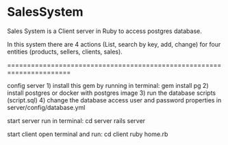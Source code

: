 # SalesSystem

Sales System is a Client server in Ruby to access postgres database.

In this system there are 4 actions (List, search by key, add, change)
for four entities (products, sellers, clients, sales).

======================================================================

config server 
    1) install this gem by running in terminal: gem install pg
    2) install postgres or docker with postgres image
    3) run the database scripts (script.sql)
    4) change the database access user and password properties in server/config/database.yml

start server
    run in terminal: 
        cd server
        rails server

start client
    open terminal and run: 
        cd client
        ruby home.rb

